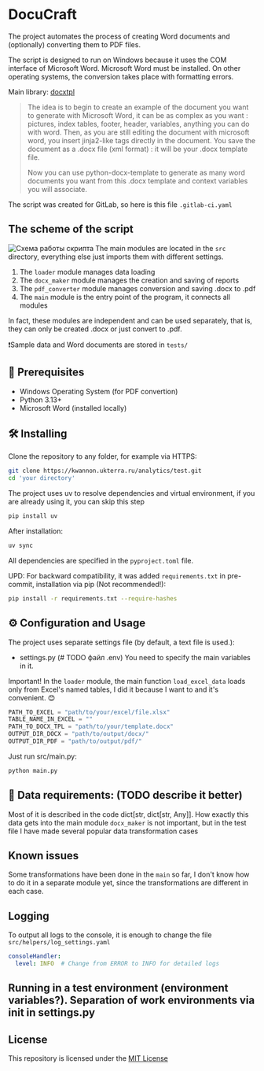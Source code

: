 # DocuCraft
The project automates the process of creating Word documents and (optionally) converting them to PDF files.

The script is designed to run on Windows because it uses the COM interface of Microsoft Word. Microsoft Word must be installed. On other operating systems, the conversion takes place with formatting errors.

Main library: [docxtpl](https://docxtpl.readthedocs.io/en/latest/)  
>The idea is to begin to create an example of the document you want to generate with Microsoft Word, it can be as complex as you want : pictures, index tables, footer, header, variables, anything you can do with word. Then, as you are still editing the document with microsoft word, you insert jinja2-like tags directly in the document. You save the document as a .docx file (xml format) : it will be your .docx template file.
> 
>Now you can use python-docx-template to generate as many word documents you want from this .docx template and context variables you will associate.

The script was created for GitLab, so here is this file `.gitlab-ci.yaml`

## The scheme of the script
![Схема работы скрипта](assets/Схема.png)
The main modules are located in the `src` directory, everything else just imports them with different settings.
1. The `loader` module manages data loading
2. The `docx_maker` module manages the creation and saving of reports
3. The `pdf_converter` module manages conversion and saving .docx to .pdf 
4. The `main` module is the entry point of the program, it connects all modules

In fact, these modules are independent and can be used separately, that is, they can only be created .docx or just convert to .pdf.

❗Sample data and Word documents are stored in `tests/`
## 🔧 Prerequisites

- Windows Operating System (for PDF convertion)
- Python 3.13+
- Microsoft Word (installed locally)

## 🛠️ Installing

Clone the repository to any folder, for example via HTTPS:
```bash
git clone https://kwannon.ukterra.ru/analytics/test.git
cd 'your directory'
```
The project uses uv to resolve dependencies and virtual environment, if you are already using it, you can skip this step
```bash
pip install uv
```
After installation:
```bash
uv sync
```
All dependencies are specified in the `pyproject.toml` file.

UPD: For backward compatibility, it was added `requirements.txt` in pre-commit, installation via pip (Not recommended!):
```bash
pip install -r requirements.txt --require-hashes
```

## ⚙️ Configuration and Usage

The project uses separate settings file (by default, a text file is used.):
- settings.py (# TODO файл .env)
You need to specify the main variables in it.

Important! In the `loader` module, the main function `load_excel_data` loads only from Excel's named tables, I did it because I want to and it's convenient. 😊
```python
PATH_TO_EXCEL = "path/to/your/excel/file.xlsx"
TABLE_NAME_IN_EXCEL = ""
PATH_TO_DOCX_TPL = "path/to/your/template.docx"
OUTPUT_DIR_DOCX = "path/to/output/docx/"
OUTPUT_DIR_PDF = "path/to/output/pdf/"
```
Just run src/main.py:
```bash
python main.py
```

## 📝 Data requirements: (TODO describe it better)
Most of it is described in the code dict[str, dict[str, Any]].
How exactly this data gets into the main module `docx_maker` is not important, but in the test file I have made several popular data transformation cases

## Known issues
Some transformations have been done in the `main` so far, I don't know how to do it in a separate module yet, since the transformations are different in each case.

## Logging
To output all logs to the console, it is enough to change the file `src/helpers/log_settings.yaml`
```yaml
consoleHandler:
  level: INFO  # Change from ERROR to INFO for detailed logs
```

## Running in a test environment (environment variables?). Separation of work environments via init in settings.py

## License
This repository is licensed under the [MIT License](https://github.com/Ulad/DocuCraft/blob/main/LICENSE)
